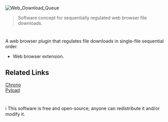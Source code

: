 ![Web_Download_Queue](https://github.com/sourceduty/Web_Download_Queue/assets/123030236/753a13d3-f73f-4ee9-95d7-3baae8a0231a)

> Software concept for sequentially regulated web browser file downloads.

#

A web browser plugin that regulates file downloads in single-file sequential order. 

- Web browser extension.

## Related Links

[Chrono](https://chrome.google.com/webstore/detail/chrono-download-manager/mciiogijehkdemklbdcbfkefimifhecn)
<br>
[Pyload](https://pyload.net/)

#
ℹ️ This software is free and open-source; anyone can redistribute it and/or modify it.
